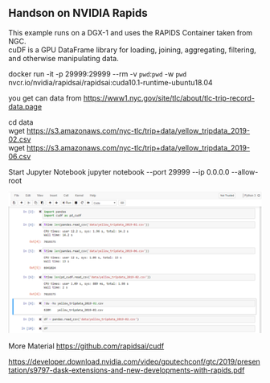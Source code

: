## Handson on NVIDIA Rapids

This example runs on a DGX-1 and uses the RAPIDS Container taken from NGC.  
cuDF is a GPU DataFrame library for loading, joining, aggregating, filtering, and otherwise manipulating data.


docker run -it -p 29999:29999  --rm -v `pwd`:`pwd` -w `pwd` nvcr.io/nvidia/rapidsai/rapidsai:cuda10.1-runtime-ubuntu18.04


you get can data from https://www1.nyc.gov/site/tlc/about/tlc-trip-record-data.page


cd data   
wget https://s3.amazonaws.com/nyc-tlc/trip+data/yellow_tripdata_2019-02.csv    
wget https://s3.amazonaws.com/nyc-tlc/trip+data/yellow_tripdata_2019-06.csv   

Start Jupyter Notebook
jupyter notebook --port 29999 --ip 0.0.0.0 --allow-root

![After processing](https://github.com/schoenemeyer/rapids-handson/blob/master/figures/rapids-cudf.PNG)


More Material
https://github.com/rapidsai/cudf


https://developer.download.nvidia.com/video/gputechconf/gtc/2019/presentation/s9797-dask-extensions-and-new-developments-with-rapids.pdf

